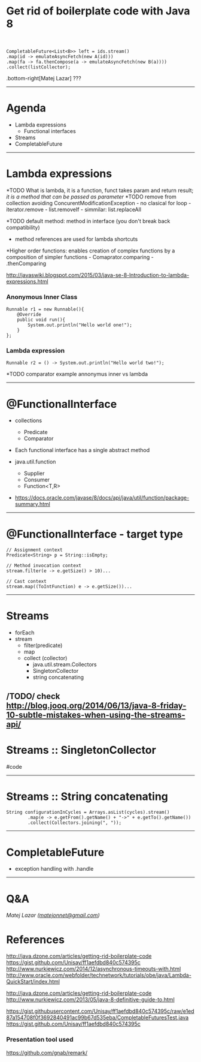
Get rid of boilerplate code with Java 8
=======================================
<br />

    CompletableFuture<List<B>> left = ids.stream()
    .map(id -> emulateAsyncFetch(new A(id)))
    .map(fa -> fa.thenCompose(a -> emulateAsyncFetch(new B(a))))
    .collect(listCollector);

.bottom-right[Matej Lazar] 
???

---

Agenda
======

- Lambda expressions
    - Functional interfaces
- Streams
- CompletableFuture

---

Lambda expressions
==================

*TODO What is lambda, it is a function, funct takes param and return result; *it is a method that can be passed as parameter*
*TODO remove from collection avoiding ConcurentModificationException
    - no clasical for loop
    - iterator.remove
    - list.removeIf
    - simmilar: list.replaceAll

*TODO default method: method in interface (you don't break back compatibility)

* method references are used for lambda shortcuts

*Higher order functions: enables creation of complex functions by a composition of simpler functions
    - Comaprator.comparing
    - .thenComparing

http://javaswiki.blogspot.com/2015/03/java-se-8-lntroduction-to-lambda-expressions.html




### Anonymous Inner Class

    Runnable r1 = new Runnable(){
        @Override
        public void run(){
            System.out.println("Hello world one!");
        }
    };
    
### Lambda expression
    
    Runnable r2 = () -> System.out.println("Hello world two!");

*TODO comparator example annonymus inner vs lambda

---

@FunctionalInterface
=====================

- collections
    - Predicate<T>
    - Comparator<T>

- Each functional interface has a single abstract method

- java.util.function
    - Supplier<T>
    - Consumer<T>
    - Function<T,R>

- https://docs.oracle.com/javase/8/docs/api/java/util/function/package-summary.html



---

@FunctionalInterface - target type
=====================

    // Assignment context
    Predicate<String> p = String::isEmpty;

    // Method invocation context
    stream.filter(e -> e.getSize() > 10)...

    // Cast context
    stream.map((ToIntFunction) e -> e.getSize())...


---

Streams
=======
- forEach
- stream
    - filter(predicate)
    - map
    - collect (collector)
        - java.util.stream.Collectors
        - SingletonCollector
        - string concatenating

/TODO/ check http://blog.jooq.org/2014/06/13/java-8-friday-10-subtle-mistakes-when-using-the-streams-api/
---
Streams :: SingletonCollector
=======

#code 

---
Streams :: String concatenating
=======

    String configurationInCycles = Arrays.asList(cycles).stream()
            .map(e -> e.getFrom().getName() + "->" + e.getTo().getName())
            .collect(Collectors.joining(", "));

---

CompletableFuture
=================

- exception handling with .handle

---

Q&A
===
*Matej Lazar (matejonnet@gmail.com)*


References
==========
http://java.dzone.com/articles/getting-rid-boilerplate-code
https://gist.github.com/Unisay/ff1aefdbd840c574395c
http://www.nurkiewicz.com/2014/12/asynchronous-timeouts-with.html
http://www.oracle.com/webfolder/technetwork/tutorials/obe/java/Lambda-QuickStart/index.html

http://java.dzone.com/articles/getting-rid-boilerplate-code
http://www.nurkiewicz.com/2013/05/java-8-definitive-guide-to.html

https://gist.githubusercontent.com/Unisay/ff1aefdbd840c574395c/raw/e1ed87a154708f0f3692840491ac99b67d535eba/CompletableFuturesTest.java
https://gist.github.com/Unisay/ff1aefdbd840c574395c


### Presentation tool used
https://github.com/gnab/remark/
